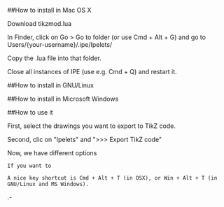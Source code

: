 
##How to install in Mac OS X

Download tikzmod.lua

In Finder, click on Go > Go to folder (or use Cmd + Alt + G) and go to Users/{your-username}/.ipe/Ipelets/

Copy the .lua file into that folder.

Close all instances of IPE (use e.g. Cmd + Q) and restart it.

##How to install in GNU/Linux


##How to install in Microsoft Windows


##How to use it

First, select the drawings you want to export to TikZ code.

Second, clic on "Ipelets" and ">>> Export TikZ code"

Now, we have different options

    If you want to

    A nice key shortcut is Cmd + Alt + T (in OSX), or Win + Alt + T (in GNU/Linux and MS Windows).

.-
